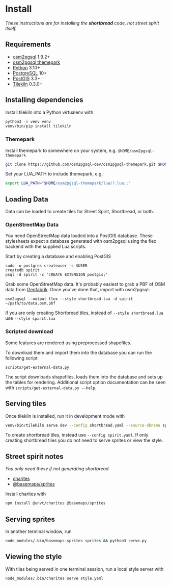 # Install

*These instructions are for installing the **shortbread** code, not street spirit itself.*

## Requirements

- [osm2pgsql](https://osm2pgsql.org/) 1.9.2+
- [osm2pgsql themepark](https://osm2pgsql.org/themepark/)
- [Python](https://www.python.org/) 3.10+
- [PostgreSQL](https://www.postgresql.org/) 10+
- [PostGIS](https://postgis.net/) 3.3+
- [Tilekiln](https://github.com/pnorman/tilekiln) 0.3.0+

## Installing dependencies

Install tilekiln into a Python virtualenv with

```sh
python3 -m venv venv
venv/bin/pip install tilekiln
```

### Themepark

Install themepark to somewhere on your system, e.g. `$HOME/osm2pgsql-themepark`

```sh
git clone https://github.com/osm2pgsql-dev/osm2pgsql-themepark.git $HOME/osm2pgsql-themepark
```

Set your LUA_PATH to include themepark, e.g.

```sh
export LUA_PATH="$HOME/osm2pgsql-themepark/lua/?.lua;;"
```
## Loading Data

Data can be loaded to create tiles for Street Spirit, Shortbread, or both.

### OpenStreetMap Data

You need OpenStreetMap data loaded into a PostGIS database. These stylesheets expect a database generated with osm2pgsql using the flex backend with the supplied Lua scripts.

Start by creating a database and enabling PostGIS

```
sudo -u postgres createuser -s $USER
createdb spirit
psql -d spirit -c 'CREATE EXTENSION postgis;'
```

Grab some OpenStreetMap data. It's probably easiest to grab a PBF of OSM data from [Geofabrik](https://download.geofabrik.de/). Once you've done that, import with osm2pgsql:

```
osm2pgsql --output flex --style shortbread.lua -d spirit ~/path/to/data.osm.pbf
```

If you are only creating Shortbread tiles, instead of ``--style shortbread.lua`` use ``--style spirit.lua``

### Scripted download
Some features are rendered using preprocessed shapefiles.

To download them and import them into the database you can run the following script

```
scripts/get-external-data.py
```

The script downloads shapefiles, loads them into the database and sets up the tables for rendering. Additional script option documentation can be seen with `scripts/get-external-data.py --help`.

## Serving tiles

Once tilekiln is installed, run it in development mode with

```sh
venv/bin/tilekiln serve dev --config shortbread.yaml --source-dbname spirit
```

To create shortbread tiles, instead use ``--config spirit.yaml``. If only creating shortbread tiles you do not need to serve sprites or view the style.


## Street spirit notes

*You only need these if not generating shortbread*

- [charites](https://github.com/unvt/charites)
- [@basemaps/sprites](https://www.npmjs.com/package/@basemaps/sprites)


Install charites with

```sh
npm install @unvt/charites @basemaps/sprites
```

## Serving sprites

In another terminal window, run

```sh
node_modules/.bin/basemaps-sprites sprites && python3 serve.py
```

## Viewing the style

With tiles being served in one terminal session, run a local style server with

```sh
node_modules/.bin/charites serve style.yaml
```
